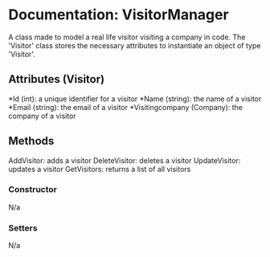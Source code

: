 ﻿# Documentation: VisitorManager
A class made to model a real life visitor visiting a company in code. The 'Visitor' class stores the necessary attributes to instantiate an object of type 'Visitor'.
## Attributes (Visitor)
*Id (int): a unique identifier for a visitor
*Name (string): the name of a visitor
*Email (string): the email of a visitor
*Visitingcompany (Company): the company of a visitor

## Methods
AddVisitor: adds a visitor
DeleteVisitor: deletes a visitor
UpdateVisitor: updates a visitor
GetVisitors: returns a list of all visitors
### Constructor
N/a
### Setters
N/a